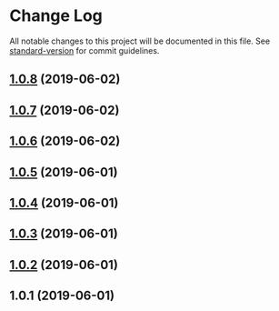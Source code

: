 # Change Log

All notable changes to this project will be documented in this file. See [standard-version](https://github.com/conventional-changelog/standard-version) for commit guidelines.

<a name="1.0.8"></a>
## [1.0.8](https://github.com/anasceym/node-prom2json/compare/v1.0.7...v1.0.8) (2019-06-02)



<a name="1.0.7"></a>
## [1.0.7](https://github.com/anasceym/node-prom2json/compare/v1.0.6...v1.0.7) (2019-06-02)



<a name="1.0.6"></a>
## [1.0.6](https://github.com/anasceym/node-prom2json/compare/v1.0.5...v1.0.6) (2019-06-02)



<a name="1.0.5"></a>
## [1.0.5](https://github.com/anasceym/node-prom2json/compare/v1.0.3...v1.0.5) (2019-06-01)



<a name="1.0.4"></a>
## [1.0.4](https://github.com/anasceym/node-prom2json/compare/v1.0.3...v1.0.4) (2019-06-01)



<a name="1.0.3"></a>
## [1.0.3](https://github.com/anasceym/node-prom2json/compare/v1.0.2...v1.0.3) (2019-06-01)



<a name="1.0.2"></a>
## [1.0.2](https://github.com/anasceym/node-prom2json/compare/v1.0.1...v1.0.2) (2019-06-01)



<a name="1.0.1"></a>
## 1.0.1 (2019-06-01)
